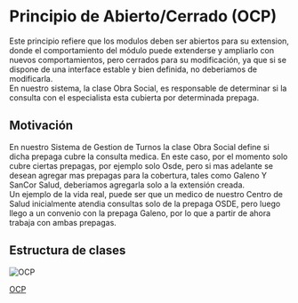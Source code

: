 # Principio de Abierto/Cerrado  (OCP)
Este principio refiere que los modulos deben ser abiertos para su extension, donde el comportamiento del módulo puede extenderse y ampliarlo con nuevos comportamientos, pero cerrados para su modificación, ya que si se dispone de una interface estable y bien definida, no deberiamos de modificarla.  
En nuestro sistema, la clase Obra Social, es responsable de determinar si la consulta con el especialista esta cubierta por determinada prepaga.  

## Motivación  
En nuestro Sistema de Gestion de Turnos la clase Obra Social define si dicha prepaga cubre la consulta medica. En este caso, por el momento solo cubre ciertas prepagas, por ejemplo solo Osde, pero si mas adelante se desean agregar mas prepagas para la cobertura, tales como Galeno Y SanCor Salud, deberiamos agregarla solo a la extensión creada.  
Un ejemplo de la vida real, puede ser que un medico de nuestro Centro de Salud inicialmente atendia consultas solo de la prepaga OSDE, pero luego llego a un convenio con la prepaga Galeno, por lo que a partir de ahora trabaja con ambas prepagas.    

## Estructura de clases  

![OCP](https://github.com/user-attachments/assets/1bac97f5-e18e-4bde-8633-956ada1c5689)  

[OCP](https://drive.google.com/file/d/1SdUhDH4IlcePEO94dtXZfqtB1DyLaTi_/view?usp=sharing)




